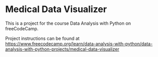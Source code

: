 # Medical Data Visualizer

This is a project for the course Data Analysis with Python on freeCodeCamp.

Project instructions can be found at https://www.freecodecamp.org/learn/data-analysis-with-python/data-analysis-with-python-projects/medical-data-visualizer

